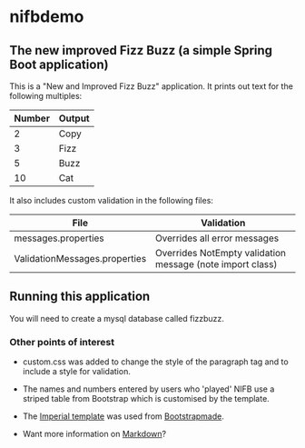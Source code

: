 # nifbdemo
## The new improved Fizz Buzz (a simple Spring Boot application) 

This is a "New and Improved Fizz Buzz" application. It prints out text for the following multiples: 

| Number        | Output| 
| ------------- |-------| 
| 2             | Copy  |
| 3             | Fizz  |
| 5             | Buzz  |
| 10            | Cat   |

It also includes custom validation in the following files: 

|File                          | Validation                                                |
|------------------------------|-----------------------------------------------------------|
|messages.properties           | Overrides all error messages                              |
|ValidationMessages.properties | Overrides NotEmpty validation message (note import class) |

## Running this application 

You will need to create a mysql database called fizzbuzz. 

### Other points of interest
- custom.css was added to change the style of the paragraph tag and to include a style for validation. 
- The names and numbers entered by users who 'played' NIFB use a striped table from Bootstrap which is customised by the template. 
- The [Imperial template](https://bootstrapmade.com/demo/Imperial/) was used from [Bootstrapmade](https://bootstrapmade.com/).


- Want more information on [Markdown](https://guides.github.com/features/mastering-markdown/)? 
